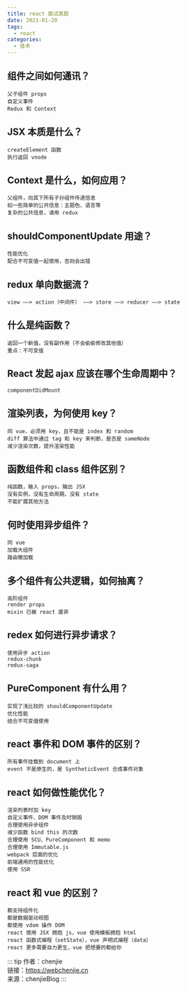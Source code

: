 ```yaml
---
title: react 面试真题
date: 2021-01-20
tags:
  - react
categories:
  - 技术
---
```


## 组件之间如何通讯？
    父子组件 props
    自定义事件
    Redux 和 Context

## JSX 本质是什么？
    createElement 函数
    执行返回 vnode

## Context 是什么，如何应用？
    父组件，向其下所有子孙组件传递信息
    如一些简单的公共信息：主题色、语言等
    复杂的公共信息，请用 redux

## shouldComponentUpdate 用途？
    性能优化
    配合不可变值一起使用，否则会出错

## redux 单向数据流？
    view ——> action（中间件） ——> store ——> reducer ——> state

## 什么是纯函数？
    返回一个新值，没有副作用（不会偷偷修改其他值）
    重点：不可变值

## React 发起 ajax 应该在哪个生命周期中？
    componentDidMount

## 渲染列表，为何使用 key？
    同 vue，必须用 key，且不能是 index 和 random
    diff 算法中通过 tag 和 key 来判断，是否是 sameNode
    减少渲染次数，提升渲染性能

## 函数组件和 class 组件区别？
    纯函数，输入 props，输出 JSX
    没有实例，没有生命周期，没有 state
    不能扩展其他方法

## 何时使用异步组件？
    同 vue
    加载大组件
    路由懒加载

## 多个组件有公共逻辑，如何抽离？
    高阶组件
    render props
    mixin 已被 react 废弃

## redex 如何进行异步请求？
    使用异步 action
    redux-chunk
    redux-saga

## PureComponent 有什么用？
    实现了浅比较的 shouldComponentUpdate
    优化性能
    结合不可变值使用

## react 事件和 DOM 事件的区别？
    所有事件挂载到 document 上
    event 不是原生的，是 SyntheticEvent 合成事件对象

## react 如何做性能优化？
    渲染列表时加 key
    自定义事件、DOM 事件及时销毁
    合理使用异步组件
    减少函数 bind this 的次数
    合理使用 SCU、PureComponent 和 memo
    合理使用 Immutable.js
    webpack 层面的优化
    前端通用的性能优化
    使用 SSR

## react 和 vue 的区别？
    都支持组件化
    都是数据驱动视图
    都使用 vdom 操作 DOM
    react 使用 JSX 拥抱 js，vue 使用模板拥抱 html
    react 函数式编程（setState），vue 声明式编程（data）
    react 更多需要自力更生，vue 把想要的都给你

::: tip
作者：chenjie <br>
链接：https://webchenjie.cn <br>
来源：chenjieBlog
:::

